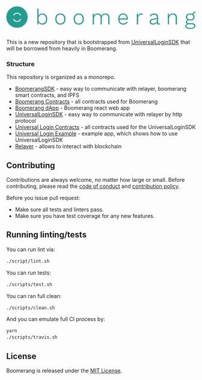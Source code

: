 # ![alt text](https://github.com/BoomerangProject/boomerang-wiki/blob/master/images/logo.png "Boomerang Logo")
This is a new repository that is bootstrapped from [UniversalLoginSDK](https://github.com/EthWorks/UniversalLoginSDK) that will be borrowed from heavily in Boomerang.

### Structure
This repository is organized as a monorepo. 

- [BoomerangSDK](https://github.com/BoomerangProject/boomerang/tree/master/boomerang-sdk) - easy way to communicate with relayer, boomerang smart contracts, and IPFS
- [Boomerang Contracts](https://github.com/BoomerangProject/boomerang/tree/master/boomerang-contracts) - all contracts used for Boomerang
- [Boomerang dApp](https://github.com/BoomerangProject/boomerang/tree/master/boomerang-dapp) - Boomerang react web app
- [UniversalLoginSDK](https://github.com/EthWorks/UniversalLoginSDK/blob/master/universal-login-sdk/README.md) - easy way to communicate with relayer by http protocol
- [Universal Login Contracts](https://github.com/EthWorks/UniversalLoginSDK/tree/master/universal-login-contracts) - all contracts used for the UniversalLoginSDK
- [Universal Login Example](https://github.com/EthWorks/UniversalLoginSDK/blob/master/universal-login-example/README.md) - example app, which shows how to use UniversalLoginSDK
- [Relayer](https://github.com/EthWorks/UniversalLoginSDK/blob/master/universal-login-relayer/README.md) - allows to interact with blockchain

## Contributing

Contributions are always welcome, no matter how large or small. Before contributing, please read the [code of conduct](https://github.com/BoomerangProject/boomerang/tree/master/CODE_OF_CONDUCT.md) and [contribution policy](https://github.com/BoomerangProject/boomerang/tree/master/CONTRIBUTION.md).

Before you issue pull request:
* Make sure all tests and linters pass.
* Make sure you have test coverage for any new features.


## Running linting/tests

You can run lint via:

```sh
./script/lint.sh
```

You can run tests:

```sh
./scripts/test.sh
```

You can ran full clean:
```sh
./scripts/clean.sh
```

And you can emulate full CI process by:
```sh
yarn
./scripts/travis.sh
```

## License

Boomerang is released under the [MIT License](https://opensource.org/licenses/MIT).
